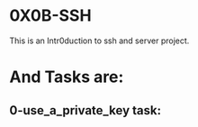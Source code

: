 # 0X0B-SSH
This is an Intr0duction to ssh and server project.

# And Tasks are:

## 0-use_a_private_key task:
